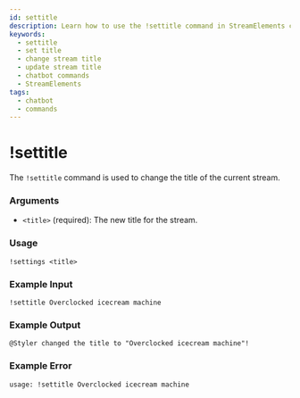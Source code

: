 ```yaml
---
id: settitle
description: Learn how to use the !settitle command in StreamElements chatbot to easily change the title of your current Twitch stream. Keep your viewers informed about what you're streaming.
keywords:
  - settitle
  - set title
  - change stream title
  - update stream title
  - chatbot commands
  - StreamElements  
tags:
  - chatbot
  - commands
---
```


# !settitle

The `!settitle` command is used to change the title of the current stream.

### Arguments

- `<title>` (required): The new title for the stream.

### Usage

```
!settings <title> 
```

### Example Input

```
!settitle Overclocked icecream machine 
```

### Example Output

```
@Styler changed the title to "Overclocked icecream machine"! 
```

### Example Error

```
usage: !settitle Overclocked icecream machine 
```
